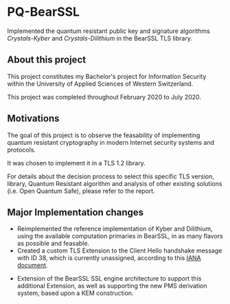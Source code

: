 # PQ-BearSSL

Implemented the quantum resistant public key and signature algorithms *Crystals-Kyber* and *Crystals-Dilithium* in the BearSSL TLS library.

## About this project

This project constitutes my Bachelor's project for Information Security within the University of Applied Sciences of Western Switzerland.

This project was completed throughout February 2020 to July 2020.

## Motivations

The goal of this project is to observe the feasability of implementing quantum resistant cryptography in modern Internet security systems and protocols. 

It was chosen to implement it in a TLS 1.2 library.

For details about the decision process to select this specific TLS version, library, Quantum Resistant algorithm and analysis of other existing solutions (i.e. Open Quantum Safe), please refer to the report.

## Major Implementation changes

- Reimplemented the reference implementation of Kyber and Dilithium, using the available computation primaries in BearSSL, in as many flavors as possible and feasable.
- Created a custom TLS Extension to the Client Hello handshake message with ID 38, which is currently unassigned, according to this [IANA document](https://www.iana.org/assignments/tls-extensiontype-values/tls-extensiontype-values.xhtml).

* Extension of the BearSSL SSL engine architecture to support this additional Extension, as well as supporting the new PMS derivation system, based upon a KEM construction.
